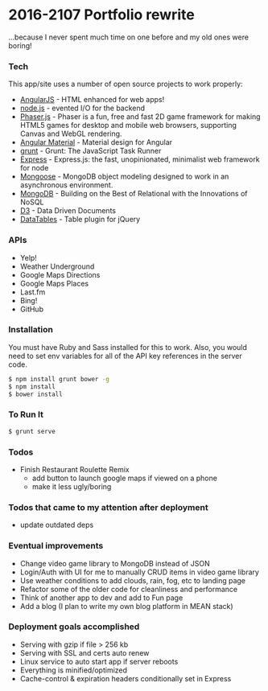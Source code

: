 # 2016-2107 Portfolio rewrite

...because I never spent much time on one before and my old ones were boring!

### Tech

This app/site uses a number of open source projects to work properly:

* [AngularJS](https://github.com/angular/angular) - HTML enhanced for web apps!
* [node.js](https://nodejs.org/en/) - evented I/O for the backend
* [Phaser.js](https://github.com/photonstorm/phaser) - Phaser is a fun, free and fast 2D game framework for making HTML5 games for desktop and mobile web browsers, supporting Canvas and WebGL rendering.
* [Angular Material](https://github.com/angular/material) - Material design for Angular
* [grunt](https://github.com/gruntjs/grunt) - Grunt: The JavaScript Task Runner
* [Express](https://github.com/expressjs/express) - Express.js: the fast, unopinionated, minimalist web framework for node
* [Mongoose](https://github.com/Automattic/mongoose) - MongoDB object modeling designed to work in an asynchronous environment.
* [MongoDB](https://www.mongodb.com/) - Building on the Best of Relational with the Innovations of NoSQL
* [D3](https://d3js.org/) - Data Driven Documents
* [DataTables](https://datatables.net/) - Table plugin for jQuery

### APIs

 - Yelp!
 - Weather Underground
 - Google Maps Directions
 - Google Maps Places
 - Last.fm
 - Bing!
 - GitHub

### Installation
You must have Ruby and Sass installed for this to work. Also, you would need to set env variables for all of the API key references in the server code.

```sh
$ npm install grunt bower -g
$ npm install
$ bower install
```

### To Run It
```sh
$ grunt serve
```


### Todos
- Finish Restaurant Roulette Remix
  - add button to launch google maps if viewed on a phone
  - make it less ugly/boring
 
### Todos that came to my attention after deployment
- update outdated deps

### Eventual improvements
- Change video game library to MongoDB instead of JSON
- Login/Auth with UI for me to manually CRUD items in video game library
- Use weather conditions to add clouds, rain, fog, etc to landing page
- Refactor some of the older code for cleanliness and performance
- Think of another app to dev and add to Fun page
- Add a blog (I plan to write my own blog platform in MEAN stack) 

### Deployment goals accomplished
- Serving with gzip if file > 256 kb
- Serving with SSL and certs auto renew
- Linux service to auto start app if server reboots
- Everything is minified/optimized
- Cache-control & expiration headers conditionally set in Express

